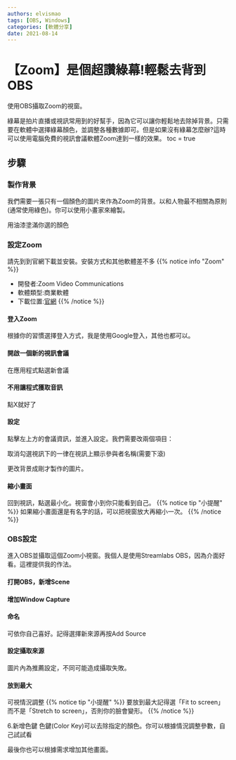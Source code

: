 ```yaml
---
authors: elvismao
tags: [OBS, Windows]
categories: [軟體分享]
date: 2021-08-14
---
```


# 【Zoom】是個超讚綠幕!輕鬆去背到OBS

使用OBS攝取Zoom的視窗。

綠幕是拍片直播或視訊常用到的好幫手，因為它可以讓你輕鬆地去除掉背景。只需要在軟體中選擇綠幕顏色，並調整各種數據即可。但是如果沒有綠幕怎麼辦?這時可以使用電腦免費的視訊會議軟體Zoom達到一樣的效果。
toc = true
<!--more-->

## 步驟

### 製作背景

我們需要一張只有一個顏色的圖片來作為Zoom的背景。以和人物最不相關為原則(通常使用綠色)。你可以使用小畫家來繪製。

用油漆塗滿你選的顏色

### 設定Zoom

請先到到官網下載並安裝。安裝方式和其他軟體差不多
{{% notice info "Zoom" %}}

* 開發者:Zoom Video Communications
* 軟體類型:商業軟體
* 下載位置:[官網](https://zoom.us/download)
{{% /notice %}}

#### 登入Zoom

根據你的習慣選擇登入方式，我是使用Google登入，其他也都可以。

#### 開啟一個新的視訊會議

在應用程式點選新會議

#### 不用讓程式獲取音訊

點X就好了

#### 設定

點擊左上方的會議資訊，並進入設定。我們需要改兩個項目：

取消勾選視訊下的一律在視訊上顯示參與者名稱(需要下滾)

更改背景成剛才製作的圖片。

#### 縮小畫面

回到視訊，點選最小化。視窗會小到你只能看到自己。
{{% notice tip "小提醒" %}}
如果縮小畫面還是有名字的話，可以把視窗放大再縮小一次。
{{% /notice %}}

### OBS設定

進入OBS並攝取這個Zoom小視窗。我個人是使用Streamlabs OBS，因為介面好看。這裡提供我的作法。

#### 打開OBS，新增Scene

#### 增加Window Capture

#### 命名

可依你自己喜好。記得選擇新來源再按Add Source

#### 設定攝取來源

圖片內為推薦設定，不同可能造成攝取失敗。

#### 放到最大

可視情況調整
{{% notice tip "小提醒" %}}
要放到最大記得選「Fit to screen」而不是「Stretch to screen」，否則你的臉會變形。
{{% /notice %}}

6.新增色鍵
色鍵(Color Key)可以去除指定的顏色。你可以根據情況調整參數，自己試試看

最後你也可以根據需求增加其他畫面。

